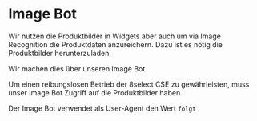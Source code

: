 # Image Bot

Wir nutzen die Produktbilder in Widgets aber auch um via Image Recognition die Produktdaten anzureichern. Dazu ist es nötig die Produktbilder herunterzuladen. 

Wir machen dies über unseren Image Bot. 

Um einen reibungslosen Betrieb der 8select CSE zu gewährleisten, muss unser Image Bot Zugriff auf die Produktbilder haben.

Der Image Bot verwendet als User-Agent den Wert `folgt`

